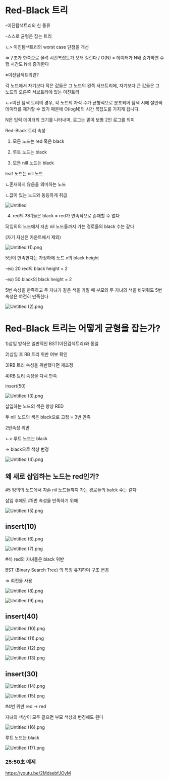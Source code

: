 # Red-Black 트리

-이진탐색트리의 한 종류

-스스로 균형은 잡는 트리

ㄴ> 이진탐색트리의 worst case 단점을 개선

⇒구조가 한쪽으로 몰려 시간복잡도가 오래 걸린다 / O(N) = 데이터가 N배 증가하면 수행 시간도 N배 증가한다

※이진탐색트리란?

각 노드에서 자기보다 작은 값들은 그 노드의 왼쪽 서브트리에, 자기보다 큰 값들은 그 노드의 오른쪽 서브트리에 있는 이진트리

ㄴ>이진 탐색 트리의 경우, 각 노드의 자식 수가 균형적으로 분포되어 탐색 시에 절반씩 데이터를 제거할 수 있기 때문에 O(logN)의 시간 복잡도를 가지게 됩니다.

N은 입력 데이터의 크기를 나타내며, 로그는 밑이 보통 2인 로그를 의미

Red-Black 트리 속성

1) 모든 노드는 red 혹은 black

2) 루트 노드는 black

3) 모든 nill 노드는 black

leaf 노드는 nill 노드

ㄴ존재하지 않음을 의미하는 노드

ㄴ값이 있는 노드와 동등하게 취급

![Untitled](https://github.com/ldw9571/cs-study/assets/126754293/c3f24b83-38bb-4af3-be75-3c8b4ca6b642)


4) red의 자녀들은 black = red가 연속적으로 존재할 수 없다

5)임의의 노드에서 자손 nil 노드들까지 가는 경로들의 black 수는 같다

(자기 자신은 카운트에서 제외)

![Untitled (1).png](..%2F..%2F..%2FUsers%2Fmyblo%2FDownloads%2FUntitled%20%281%29.png)

5번이 만족한다는 가정하에 노드 x의 black height

-ex) 20 red의 black height = 2

-ex) 50 black의 black height = 2

5번 속성을 만족하고 두 자녀가 같은 색을 가질 때 부모와 두 자녀의 색을 바꿔줘도 5번 속성은 여전히 만족한다

![Untitled (2).png](..%2F..%2F..%2FUsers%2Fmyblo%2FDownloads%2FUntitled%20%282%29.png)

# Red-Black 트리는 어떻게 균형을 잡는가?

1)삽입 방식은 일반적인 BST(이진검색트리)와 동일

2)삽입 후 RB 트리 위반 여부 확인

3)RB 트리 속성을 위반했다면 재조정

4)RB 트리 속성을 다시 만족

insert(50)

![Untitled (3).png](..%2F..%2F..%2FUsers%2Fmyblo%2FDownloads%2FUntitled%20%283%29.png)

삽입하는 노드의 색은 항상 RED

두 nill 노드의 색은 black으로 고정  = 3번 만족

2번속성 위반

ㄴ> 루트 노드는 black

⇒ black으로 색상 변경

![Untitled (4).png](..%2F..%2F..%2FUsers%2Fmyblo%2FDownloads%2FUntitled%20%284%29.png)

## 왜 새로 삽입하는 노드는 red인가?

#5 임의의 노드에서 자손 nil 노드들까지 가는 경로들의 balck 수는 같다

삽입 후에도 #5번 속성을 만족하기 위해

![Untitled (5).png](..%2F..%2F..%2FUsers%2Fmyblo%2FDownloads%2FUntitled%20%285%29.png)

## insert(10)

![Untitled (6).png](..%2F..%2F..%2FUsers%2Fmyblo%2FDownloads%2FUntitled%20%286%29.png)

![Untitled (7).png](..%2F..%2F..%2FUsers%2Fmyblo%2FDownloads%2FUntitled%20%287%29.png)

#4) red의 자녀들은 black 위반

BST (Binary Search Tree) 의 특징 유지하며 구조 변경

⇒ 회전을 사용

![Untitled (8).png](..%2F..%2F..%2FUsers%2Fmyblo%2FDownloads%2FUntitled%20%288%29.png)

![Untitled (9).png](..%2F..%2F..%2FUsers%2Fmyblo%2FDownloads%2FUntitled%20%289%29.png)

## insert(40)

![Untitled (10).png](..%2F..%2F..%2FUsers%2Fmyblo%2FDownloads%2FUntitled%20%2810%29.png)

![Untitled (11).png](..%2F..%2F..%2FUsers%2Fmyblo%2FDownloads%2FUntitled%20%2811%29.png)

![Untitled (12).png](..%2F..%2F..%2FUsers%2Fmyblo%2FDownloads%2FUntitled%20%2812%29.png)

![Untitled (13).png](..%2F..%2F..%2FUsers%2Fmyblo%2FDownloads%2FUntitled%20%2813%29.png)

## insert(30)

![Untitled (14).png](..%2F..%2F..%2FUsers%2Fmyblo%2FDownloads%2FUntitled%20%2814%29.png)

![Untitled (15).png](..%2F..%2F..%2FUsers%2Fmyblo%2FDownloads%2FUntitled%20%2815%29.png)

#4번 위반 red → red

자녀의 색상이 모두 같으면 부모 색상과 변경해도 된다

![Untitled (16).png](..%2F..%2F..%2FUsers%2Fmyblo%2FDownloads%2FUntitled%20%2816%29.png)

루트 노드는 black

![Untitled (17).png](..%2F..%2F..%2FUsers%2Fmyblo%2FDownloads%2FUntitled%20%2817%29.png)

### 25:50초 예제

https://youtu.be/2MdsebfJOyM
